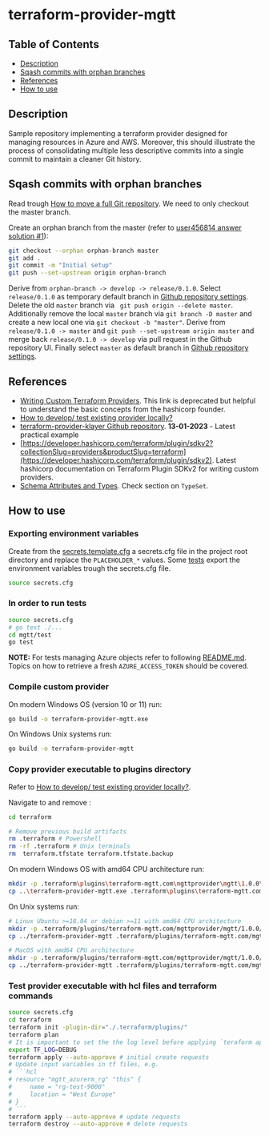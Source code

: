 # terraform-provider-mgtt

## Table of Contents

- [Description](#description)
- [Sqash commits with orphan branches](#sqash-commits-with-orphan-branches)
- [References](#references)
- [How to use](#how-to-use)

## Description

Sample repository implementing a terraform provider designed for managing resources in Azure and AWS. Moreover, this should illustrate the process of consolidating multiple less descriptive commits into a single commit to maintain a cleaner Git history.  

## Sqash commits with orphan branches

Read trough [How to move a full Git repository](https://www.atlassian.com/git/tutorials/git-move-repository). We need to only checkout the master branch.

Create an orphan branch from the master (refer to [user456814 answer solution #1](https://stackoverflow.com/questions/1657017/how-to-squash-all-git-commits-into-one)):

```sh
git checkout --orphan orphan-branch master
git add .
git commit -m "Initial setup"
git push --set-upstream origin orphan-branch
```

Derive from `orphan-branch -> develop -> release/0.1.0`.
Select `release/0.1.0` as temporary default branch in [Github repository settings](https://github.com/MGTheTrain/terraform-provider-mgtt-squashed/settings). 
Delete the old `master` branch via ` git push origin --delete master`. 
Additionally remove the local `master` branch  via `git branch -D master` and create a new local one via `git checkout -b "master"`.
Derive from `release/0.1.0 -> master` and `git push --set-upstream origin master` and merge back `release/0.1.0 -> develop` via pull request in the Github repository UI.
Finally select `master` as default branch in [Github repository settings](https://github.com/MGTheTrain/terraform-provider-mgtt-squashed/settings). 


## References

- [Writing Custom Terraform Providers](https://www.hashicorp.com/blog/writing-custom-terraform-providers). This link is deprecated but helpful to understand the basic concepts from the hashicorp founder.
- [How to develop/ test existing provider locally?](https://github.com/hashicorp/terraform-provider-aws/issues/5396)
- [terraform-provider-klayer Github repository](https://github.com/ldcorentin/terraform-provider-klayer). **13-01-2023** - Latest practical example
- [https://developer.hashicorp.com/terraform/plugin/sdkv2?collectionSlug=providers&productSlug=terraform](https://developer.hashicorp.com/terraform/plugin/sdkv2). Latest hashicorp documentation on Terraform Plugin SDKv2 for writing custom providers.
- [Schema Attributes and Types](https://developer.hashicorp.com/terraform/plugin/sdkv2/schemas/schema-types). Check section on `TypeSet`.

## How to use

### Exporting environment variables

Create from the [secrets.template.cfg](./templates/secrets.template.cfg) a secrets.cfg file in the project root directory and replace the `PLACEHOLDER_*` values. Some [tests](./mgtt/test/) export the environment variables trough the secrets.cfg file.

```sh
source secrets.cfg
```

### In order to run tests

```sh
source secrets.cfg
# go test ./...
cd mgtt/test
go test
```

**NOTE:** For tests managing Azure objects refer to following [README.md](./api-testing/azure_storage_account/README.md). Topics on how to retrieve a fresh `AZURE_ACCESS_TOKEN` should be covered.

### Compile custom provider

On modern Windows OS (version 10 or 11) run: 

```sh
go build -o terraform-provider-mgtt.exe
```

On Windows Unix systems run: 

```sh
go build -o terraform-provider-mgtt
```

### Copy provider executable to plugins directory 

Refer to [How to develop/ test existing provider locally?](https://github.com/hashicorp/terraform-provider-aws/issues/5396).

Navigate to and remove :

```sh
cd terraform

# Remove previous build artifacts
rm .terraform # Powershell
rm -rf .terraform # Unix terminals
rm  terraform.tfstate terraform.tfstate.backup
```

On modern Windows OS with amd64 CPU architecture run:

```sh
mkdir -p .terraform\plugins\terraform-mgtt.com\mgttprovider\mgtt\1.0.0\windows_amd64
cp ..\terraform-provider-mgtt.exe .terraform\plugins\terraform-mgtt.com\mgttprovider\mgtt\1.0.0\windows_amd64
```

On Unix systems run:

```sh
# Linux Ubuntu >=18.04 or debian >=11 with amd64 CPU architecture
mkdir -p .terraform/plugins/terraform-mgtt.com/mgttprovider/mgtt/1.0.0/linux_amd64
cp ../terraform-provider-mgtt .terraform/plugins/terraform-mgtt.com/mgttprovider/mgtt/1.0.0/linux_amd64

# MacOS with amd64 CPU architecture 
mkdir -p .terraform/plugins/terraform-mgtt.com/mgttprovider/mgtt/1.0.0/darwin_amd64
cp ../terraform-provider-mgtt .terraform/plugins/terraform-mgtt.com/mgttprovider/mgtt/1.0.0/darwin_amd64
```

### Test provider executable with hcl files and terraform commands

```sh
source secrets.cfg
cd terraform
terraform init -plugin-dir="./.terraform/plugins/"
terraform plan
# It is important to set the the log level before applying `teraform apply` or `teraform destroy` 
export TF_LOG=DEBUG
terraform apply --auto-approve # initial create requests
# Update input variables in tf files, e.g. 
# ```hcl
# resource "mgtt_azurerm_rg" "this" {
#     name = "rg-test-9000"
#     location = "West Europe"
# }
# ```
terraform apply --auto-approve # update requests 
terraform destroy --auto-approve # delete requests
```